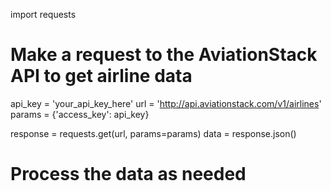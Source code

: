 
import requests

# Make a request to the AviationStack API to get airline data
api_key = 'your_api_key_here'
url = 'http://api.aviationstack.com/v1/airlines'
params = {'access_key': api_key}

response = requests.get(url, params=params)
data = response.json()

# Process the data as needed
